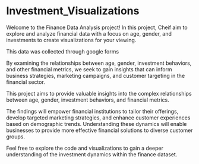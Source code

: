 # Investment_Visualizations


Welcome to the Finance Data Analysis project! In this project, Cheif aim to explore and analyze financial data with a focus on age, gender, and investments to create visualizations for your viewing.

This data was collected through google forms

By examining the relationships between age, gender, investment behaviors, and other financial metrics, we seek to gain insights that can inform business strategies, marketing campaigns, and customer targeting in the financial sector.

This project aims to provide valuable insights into the complex relationships between age, gender, investment behaviors, and financial metrics.

The findings will empower financial institutions to tailor their offerings, develop targeted marketing strategies, and enhance customer experiences based on demographic trends. Understanding these dynamics will enable businesses to provide more effective financial solutions to diverse customer groups.

Feel free to explore the code and visualizations to gain a deeper understanding of the investment dynamics within the finance dataset.
